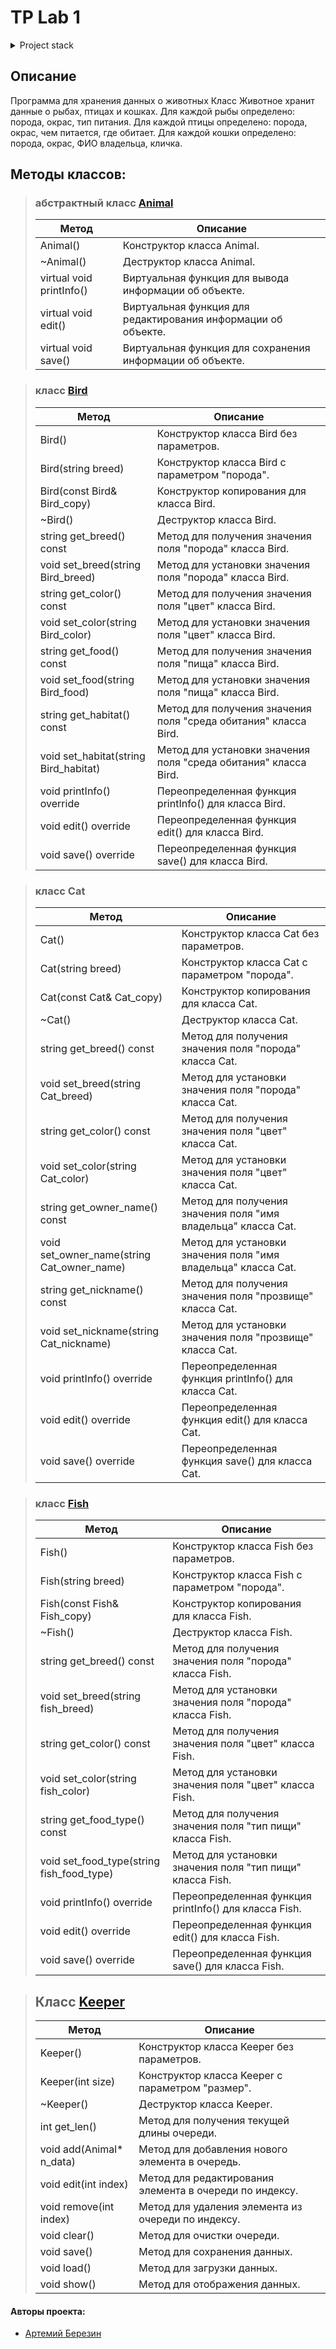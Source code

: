 # TP Lab 1

<details>
<summary>Project stack</summary>

- C++

</details>


## Описание
Программа для хранения данных о животных
Класс Животное хранит данные о рыбах, птицах и кошках. Для каждой рыбы
определено: порода, окрас, тип питания. Для каждой птицы определено:
порода, окрас, чем питается, где обитает. Для каждой кошки определено:
порода, окрас, ФИО владельца, кличка.


## Методы классов:

> ### абстрактный класс [Animal](https://github.com/ThatCoderMan/TP_Lab_1/blob/main/Header%20Files/Animal.h?plain=1#L6-L14)
> 
> | Метод                | Описание                                                                                      |
> |----------------------|-----------------------------------------------------------------------------------------------|
> | Animal()             | Конструктор класса Animal.                                                                   |
> | ~Animal()            | Деструктор класса Animal.                                                                    |
> | virtual void printInfo()  | Виртуальная функция для вывода информации об объекте.                                           |
> | virtual void edit()      | Виртуальная функция для редактирования информации об объекте.                                  |
> | virtual void save()      | Виртуальная функция для сохранения информации об объекте.                                      |

> ### класс [Bird](https://github.com/ThatCoderMan/TP_Lab_1/blob/main/Header%20Files/Bird.h?plain=1#L4-L32)
> 
> | Метод                | Описание                                                                                      |
> |----------------------|-----------------------------------------------------------------------------------------------|
> | Bird()               | Конструктор класса Bird без параметров.                                                       |
> | Bird(string breed)   | Конструктор класса Bird с параметром "порода".                                                 |
> | Bird(const Bird& Bird_copy) | Конструктор копирования для класса Bird.                                                    |
> | ~Bird()              | Деструктор класса Bird.                                                                       |
> | string get_breed() const   | Метод для получения значения поля "порода" класса Bird.                                          |
> | void set_breed(string Bird_breed) | Метод для установки значения поля "порода" класса Bird.                                   |
> | string get_color() const   | Метод для получения значения поля "цвет" класса Bird.                                           |
> | void set_color(string Bird_color) | Метод для установки значения поля "цвет" класса Bird.                                      |
> | string get_food() const    | Метод для получения значения поля "пища" класса Bird.                                            |
> | void set_food(string Bird_food) | Метод для установки значения поля "пища" класса Bird.                                       |
> | string get_habitat() const | Метод для получения значения поля "среда обитания" класса Bird.                                 |
> | void set_habitat(string Bird_habitat) | Метод для установки значения поля "среда обитания" класса Bird.                            |
> | void printInfo() override | Переопределенная функция printInfo() для класса Bird.                                           |
> | void edit() override     | Переопределенная функция edit() для класса Bird.                                               |
> | void save() override     | Переопределенная функция save() для класса Bird.                                               |

> ### класс Cat
>
>| Метод                | Описание                                                                                      |
>|----------------------|-----------------------------------------------------------------------------------------------|
>| Cat()                | Конструктор класса Cat без параметров.                                                        |
>| Cat(string breed)    | Конструктор класса Cat с параметром "порода".                                                  |
>| Cat(const Cat& Cat_copy)    | Конструктор копирования для класса Cat.                                                     |
>| ~Cat()               | Деструктор класса Cat.                                                                        |
>| string get_breed() const   | Метод для получения значения поля "порода" класса Cat.                                           |
>| void set_breed(string Cat_breed) | Метод для установки значения поля "порода" класса Cat.                                      |
>| string get_color() const   | Метод для получения значения поля "цвет" класса Cat.                                            |
>| void set_color(string Cat_color) | Метод для установки значения поля "цвет" класса Cat.                                       |
>| string get_owner_name() const | Метод для получения значения поля "имя владельца" класса Cat.                                 |
>| void set_owner_name(string Cat_owner_name) | Метод для установки значения поля "имя владельца" класса Cat.                            |
>| string get_nickname() const  | Метод для получения значения поля "прозвище" класса Cat.                                        |
>| void set_nickname(string Cat_nickname) | Метод для установки значения поля "прозвище" класса Cat.                                   |
>| void printInfo() override | Переопределенная функция printInfo() для класса Cat.                                            |
>| void edit() override     | Переопределенная функция edit() для класса Cat.                                                |
>| void save() override     | Переопределенная функция save() для класса Cat.                                                |

> ### класс [Fish](https://github.com/ThatCoderMan/TP_Lab_1/blob/main/Header%20Files/Fish.h?plain=1#L4-L28)
> 
>| Метод                | Описание                                                                                      |
>|----------------------|-----------------------------------------------------------------------------------------------|
>| Fish()               | Конструктор класса Fish без параметров.                                                       |
>| Fish(string breed)   | Конструктор класса Fish с параметром "порода".                                                 |
>| Fish(const Fish& Fish_copy) | Конструктор копирования для класса Fish.                                                    |
>| ~Fish()              | Деструктор класса Fish.                                                                       |
>| string get_breed() const   | Метод для получения значения поля "порода" класса Fish.                                          |
>| void set_breed(string fish_breed) | Метод для установки значения поля "порода" класса Fish.                                    |
>| string get_color() const   | Метод для получения значения поля "цвет" класса Fish.                                           |
>| void set_color(string fish_color) | Метод для установки значения поля "цвет" класса Fish.                                      |
>| string get_food_type() const | Метод для получения значения поля "тип пищи" класса Fish.                                       |
>| void set_food_type(string fish_food_type) | Метод для установки значения поля "тип пищи" класса Fish.                                 |
>| void printInfo() override | Переопределенная функция printInfo() для класса Fish.                                           |
>| void edit() override     | Переопределенная функция edit() для класса Fish.                                               |
>| void save() override     | Переопределенная функция save() для класса Fish.                                               |


> ## Класс [Keeper](https://github.com/ThatCoderMan/TP_Lab_1/blob/main/Header%20Files/Keeper.h?plain=1#L10-L29)
>
>| Метод                | Описание                                                                                      |
>|----------------------|-----------------------------------------------------------------------------------------------|
>| Keeper()             | Конструктор класса Keeper без параметров.                                                     |
>| Keeper(int size)     | Конструктор класса Keeper с параметром "размер".                                               |
>| ~Keeper()            | Деструктор класса Keeper.                                                                      |
>| int get_len()            | Метод для получения текущей длины очереди.                                                     |
>| void add(Animal* n_data)  | Метод для добавления нового элемента в очередь.                                              |
>| void edit(int index)      | Метод для редактирования элемента в очереди по индексу.                                      |
>| void remove(int index)    | Метод для удаления элемента из очереди по индексу.                                           |
>| void clear()             | Метод для очистки очереди.                                                                    |
>| void save()              | Метод для сохранения данных.                                                                  |
>| void load()              | Метод для загрузки данных.                                                                    |
>| void show()              | Метод для отображения данных.                                                                  |

#### Авторы проекта:

- [Артемий Березин](https://github.com/ThatCoderMan)
